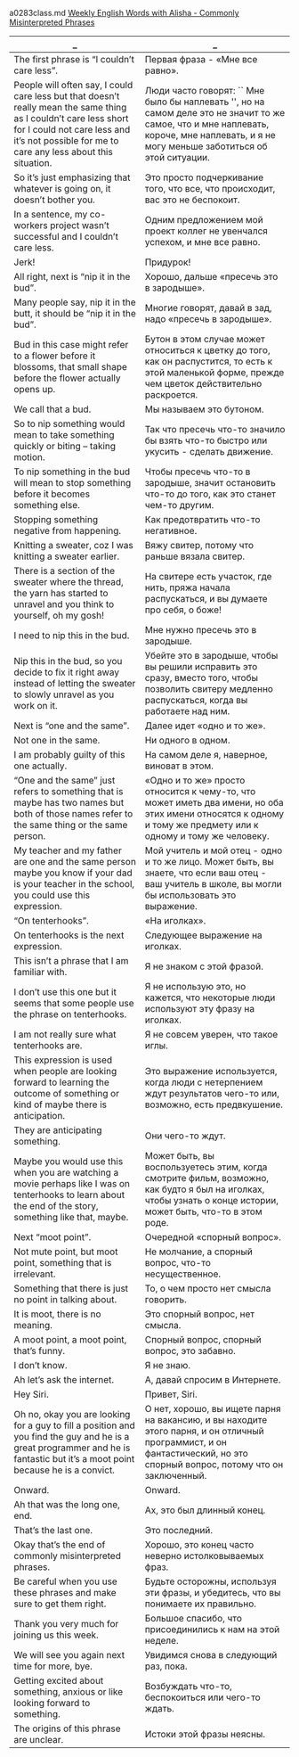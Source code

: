 a0283class.md
[Weekly English Words with Alisha - Commonly Misinterpreted Phrases](https://www.youtube.com/watch?v=Z7r9e9El8Dw)





_|_
--|--
The first phrase is “I couldn’t care less”.|Первая фраза - «Мне все равно».
People will often say, I could care less but that doesn’t really mean the same thing as I couldn’t care less short for I could not care less and it’s not possible for me to care any less about this situation.|Люди часто говорят: `` Мне было бы наплевать '', но на самом деле это не значит то же самое, что и мне наплевать, короче, мне наплевать, и я не могу меньше заботиться об этой ситуации.
So it’s just emphasizing that whatever is going on, it doesn’t bother you.|Это просто подчеркивание того, что все, что происходит, вас это не беспокоит.
In a sentence, my co-workers project wasn’t successful and I couldn’t care less.|Одним предложением мой проект коллег не увенчался успехом, и мне все равно.
Jerk!|Придурок!
All right, next is “nip it in the bud”.|Хорошо, дальше «пресечь это в зародыше».
Many people say, nip it in the butt, it should be “nip it in the bud”.|Многие говорят, давай в зад, надо «пресечь в зародыше».
Bud in this case might refer to a flower before it blossoms, that small shape before the flower actually opens up.|Бутон в этом случае может относиться к цветку до того, как он распустится, то есть к этой маленькой форме, прежде чем цветок действительно раскроется.
We call that a bud.|Мы называем это бутоном.
So to nip something would mean to take something quickly or biting – taking motion.|Так что пресечь что-то значило бы взять что-то быстро или укусить - сделать движение.
To nip something in the bud will mean to stop something before it becomes something else.|Чтобы пресечь что-то в зародыше, значит остановить что-то до того, как это станет чем-то другим.
Stopping something negative from happening.|Как предотвратить что-то негативное.
Knitting a sweater, coz I was knitting a sweater earlier.|Вяжу свитер, потому что раньше вязала свитер.
There is a section of the sweater where the thread, the yarn has started to unravel and you think to yourself, oh my gosh!|На свитере есть участок, где нить, пряжа начала распускаться, и вы думаете про себя, о боже!
I need to nip this in the bud.|Мне нужно пресечь это в зародыше.
Nip this in the bud, so you decide to fix it right away instead of letting the sweater to slowly unravel as you work on it.|Убейте это в зародыше, чтобы вы решили исправить это сразу, вместо того, чтобы позволить свитеру медленно распускаться, когда вы работаете над ним.
Next is “one and the same”.|Далее идет «одно и то же».
Not one in the same.|Ни одного в одном.
I am probably guilty of this one actually.|На самом деле я, наверное, виноват в этом.
“One and the same” just refers to something that is maybe has two names but both of those names refer to the same thing or the same person.|«Одно и то же» просто относится к чему-то, что может иметь два имени, но оба этих имени относятся к одному и тому же предмету или к одному и тому же человеку.
My teacher and my father are one and the same person maybe you know if your dad is your teacher in the school, you could use this expression.|Мой учитель и мой отец - одно и то же лицо. Может быть, вы знаете, что если ваш отец - ваш учитель в школе, вы могли бы использовать это выражение.
“On tenterhooks”.|«На иголках».
On tenterhooks is the next expression.|Следующее выражение на иголках.
This isn’t a phrase that I am familiar with.|Я не знаком с этой фразой.
I don’t use this one but it seems that some people use the phrase on tenterhooks.|Я не использую это, но кажется, что некоторые люди используют эту фразу на иголках.
I am not really sure what tenterhooks are.|Я не совсем уверен, что такое иглы.
This expression is used when people are looking forward to learning the outcome of something or kind of maybe there is anticipation.|Это выражение используется, когда люди с нетерпением ждут результатов чего-то или, возможно, есть предвкушение.
They are anticipating something.|Они чего-то ждут.
Maybe you would use this when you are watching a movie perhaps like I was on tenterhooks to learn about the end of the story, something like that, maybe.|Может быть, вы воспользуетесь этим, когда смотрите фильм, возможно, как будто я был на иголках, чтобы узнать о конце истории, может быть, что-то в этом роде.
Next “moot point”.|Очередной «спорный вопрос».
Not mute point, but moot point, something that is irrelevant.|Не молчание, а спорный вопрос, что-то несущественное.
Something that there is just no point in talking about.|То, о чем просто нет смысла говорить.
It is moot, there is no meaning.|Это спорный вопрос, нет смысла.
A moot point, a moot point, that’s funny.|Спорный вопрос, спорный вопрос, это забавно.
I don’t know.|Я не знаю.
Ah let’s ask the internet.|А, давай спросим в Интернете.
Hey Siri.|Привет, Siri.
Oh no, okay you are looking for a guy to fill a position and you find the guy and he is a great programmer and he is fantastic but it’s a moot point because he is a convict.|О нет, хорошо, вы ищете парня на вакансию, и вы находите этого парня, и он отличный программист, и он фантастический, но это спорный вопрос, потому что он заключенный.
Onward.|Onward.
Ah that was the long one, end.|Ах, это был длинный конец.
That’s the last one.|Это последний.
Okay that’s the end of commonly misinterpreted phrases.|Хорошо, это конец часто неверно истолковываемых фраз.
Be careful when you use these phrases and make sure to get them right.|Будьте осторожны, используя эти фразы, и убедитесь, что вы понимаете их правильно.
Thank you very much for joining us this week.|Большое спасибо, что присоединились к нам на этой неделе.
We will see you again next time for more, bye.|Увидимся снова в следующий раз, пока.
Getting excited about something, anxious or like looking forward to something.|Возбуждать что-то, беспокоиться или чего-то ждать.
The origins of this phrase are unclear.|Истоки этой фразы неясны.

